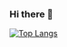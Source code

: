 ### Hi there 👋
<!--[![Anurag's GitHub stats](https://github-readme-stats.vercel.app/api?username=judahhh)](https://github.com/judahhh/github-readme-stats)-->
[![Top Langs](https://github-readme-stats.vercel.app/api/top-langs/?username=judahhh)](https://github.com/judahhh/github-readme-stats)

<!--
**judahhh/judahhh** is a ✨ _special_ ✨ repository because its `README.md` (this file) appears on your GitHub profile.

Here are some ideas to get you started:

- 🔭 I’m currently working on ...
- 🌱 I’m currently learning ...
- 👯 I’m looking to collaborate on ...
- 🤔 I’m looking for help with ...
- 💬 Ask me about ...
- 📫 How to reach me: ...
- 😄 Pronouns: ...
- ⚡ Fun fact: ...
-->

